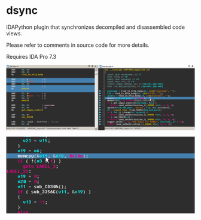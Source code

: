 # dsync

IDAPython plugin that synchronizes decompiled and disassembled code views.

Please refer to comments in source code for more details.

Requires IDA Pro 7.3

![dsync animated gif](/rsrc/sync.gif?raw=true)

![dsync hint animated gif](/rsrc/hint.gif?raw=true)
